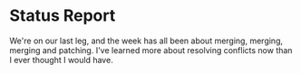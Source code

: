# Status Report

We're on our last leg, and the week has all been about merging, merging, merging and patching. I've learned more about resolving conflicts now than I ever thought I would have.

